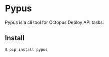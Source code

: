 # Pypus

Pypus is a cli tool for Octopus Deploy API tasks.

## Install

```bash
$ pip install pypus
```
